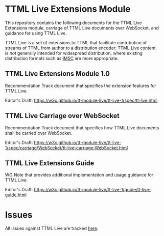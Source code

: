 
# TTML Live Extensions Module

This repository contains the following documents for the TTML Live Extensions module, carriage of TTML Live documents over WebSocket, and guidance for using TTML Live.

TTML Live is a set of extensions to TTML that facilitate contribution of streams of TTML from author to a distribution encoder; TTML Live content is _not_ generally intended for widespread distribution, where existing distribution formats such as [IMSC](https://www.w3.org/TR/ttml-imsc/all/) are more appropriate.

## TTML Live Extensions Module 1.0

Recommendation Track document that specifies the extension features for TTML Live.

Editor's Draft: https://w3c.github.io/tt-module-live/tt-live-1/spec/tt-live.html

## TTML Live Carriage over WebSocket

Recommendation Track document that specifies how TTML Live documents shall be carried over WebSocket.

Editor's Draft: https://w3c.github.io/tt-module-live/tt-live-1/spec/carriage/WebSocket/tt-live-carriage-WebSocket.html

## TTML Live Extensions Guide

WG Note that provides additional implementation and usage guidance for TTML Live.

Editor's Draft: https://w3c.github.io/tt-module-live/tt-live-1/guide/tt-live-guide.html

# Issues

All issues against TTML Live are tracked [here](https://github.com/w3c/tt-module-live/issues). 
